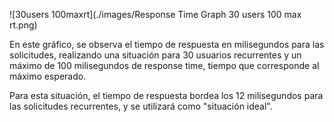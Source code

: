 ![30users 100maxrt](./images/Response Time Graph 30 users 100 max rt.png)

En este gráfico, se observa el tiempo de respuesta en milisegundos para las solicitudes, realizando una situación para 30 usuarios recurrentes y un máximo de 100 milisegundos de response time, tiempo que corresponde al máximo esperado.

Para esta situación, el tiempo de respuesta bordea los 12 milisegundos para las solicitudes recurrentes, y se utilizará como "situación ideal".
